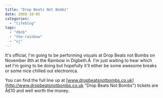 ```yaml
---
title: "Drop Beats Not Bombs"
date: 2008-10-05
categories: 
  - "lifeblog"
tags: 
  - "dbnb"
  - "the-rainbow"
  - "vj"
---
```


It's official, I'm going to be performing visuals at Drop Beats not Bombs on November 8th at the Rainbow in Digbeth.Â  I'm just waiting to hear which set I'm going to be doing but hopefully it'll either be some awesome breaks or some nice chilled out electronica.

You can find the full line up at [www.dropbeatsnotbombs.co.uk](http://www.dropbeatsnotbombs.co.uk "Drop Beats Not Bombs") tickets are Â£10 and well worth the money.
